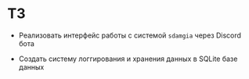 <h1>ТЗ</h1>



- Реализовать интерфейс работы с системой `sdamgia` через Discord бота

- Создать систему логгирования и хранения данных в SQLite базе данных

